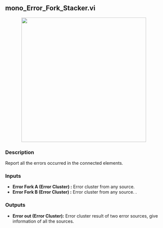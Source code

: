 ## mono_Error_Fork_Stacker.vi
<p align="center">
<img src="https://github.com/monoDriveIO/client/raw/master/WikiPhotos/LV_client/utilities/mono__Error__Fork__Stackerc.png" width="400"  />
</p>

### Description 
Report all the errors occurred in the connected elements.

### Inputs

- **Error Fork A (Error Cluster) :** Error cluster from any source.
- **Error Fork B (Error Cluster) :** Error cluster from any source. .

### Outputs
- **Error out (Error Cluster):** Error cluster result of two error sources, give information of all the sources. 
